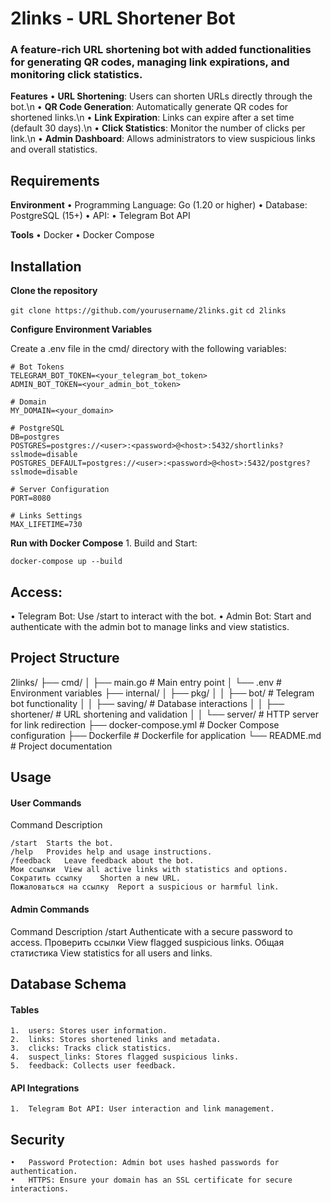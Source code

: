 # 2links - URL Shortener Bot #

### A feature-rich URL shortening bot with added functionalities for generating QR codes, managing link expirations, and monitoring click statistics.

**Features**
	•	**URL Shortening**: Users can shorten URLs directly through the bot.\n
	•	**QR Code Generation**: Automatically generate QR codes for shortened links.\n
	•	**Link Expiration**: Links can expire after a set time (default 30 days).\n
	•	**Click Statistics**: Monitor the number of clicks per link.\n
	•	**Admin Dashboard**: Allows administrators to view suspicious links and overall statistics.

## Requirements

**Environment**
	•	Programming Language: Go (1.20 or higher)
	•	Database: PostgreSQL (15+)
	•	API:
	•	Telegram Bot API

**Tools**
	•	Docker
	•	Docker Compose

## Installation

**Clone the repository**

```git clone https://github.com/yourusername/2links.git```
```cd 2links```

**Configure Environment Variables**

Create a .env file in the cmd/ directory with the following variables:
```
# Bot Tokens
TELEGRAM_BOT_TOKEN=<your_telegram_bot_token>
ADMIN_BOT_TOKEN=<your_admin_bot_token>

# Domain
MY_DOMAIN=<your_domain>

# PostgreSQL
DB=postgres
POSTGRES=postgres://<user>:<password>@<host>:5432/shortlinks?sslmode=disable
POSTGRES_DEFAULT=postgres://<user>:<password>@<host>:5432/postgres?sslmode=disable

# Server Configuration
PORT=8080

# Links Settings
MAX_LIFETIME=730
```

**Run with Docker Compose**
	1.	Build and Start:

```docker-compose up --build```

## Access:
•	Telegram Bot: Use /start to interact with the bot.
•	Admin Bot: Start and authenticate with the admin bot to manage links and view statistics.

## Project Structure

2links/
├── cmd/
│   ├── main.go                # Main entry point
│   └── .env                   # Environment variables
├── internal/
│   ├── pkg/
│   │   ├── bot/               # Telegram bot functionality
│   │   ├── saving/            # Database interactions
│   │   ├── shortener/         # URL shortening and validation
│   │   └── server/            # HTTP server for link redirection
├── docker-compose.yml         # Docker Compose configuration
├── Dockerfile                 # Dockerfile for application
└── README.md                  # Project documentation

## Usage

#### User Commands

Command	Description
```
/start	Starts the bot.
/help	Provides help and usage instructions.
/feedback	Leave feedback about the bot.
Mои ссылки	View all active links with statistics and options.
Сократить ссылку	Shorten a new URL.
Пожаловаться на ссылку	Report a suspicious or harmful link.
```

#### Admin Commands

Command	Description
/start	Authenticate with a secure password to access.
Проверить ссылки	View flagged suspicious links.
Общая статистика	View statistics for all users and links.

## Database Schema

#### Tables
	1.	users: Stores user information.
	2.	links: Stores shortened links and metadata.
	3.	clicks: Tracks click statistics.
	4.	suspect_links: Stores flagged suspicious links.
	5.	feedback: Collects user feedback.

#### API Integrations
	1.	Telegram Bot API: User interaction and link management.

## Security
	•	Password Protection: Admin bot uses hashed passwords for authentication.
	•	HTTPS: Ensure your domain has an SSL certificate for secure interactions.


